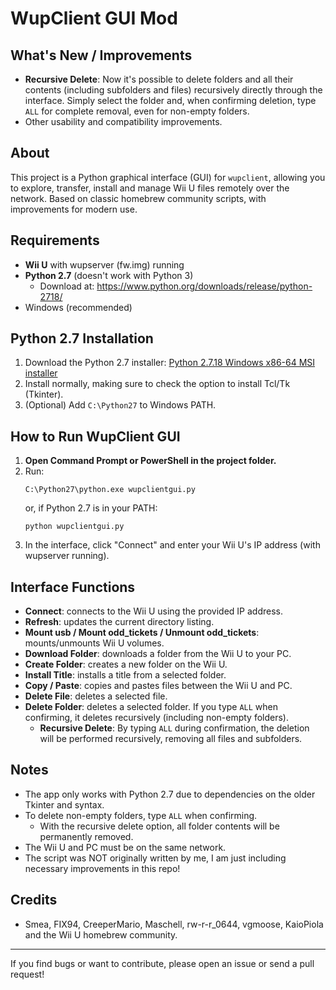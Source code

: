# WupClient GUI Mod

## What's New / Improvements

- **Recursive Delete**: Now it's possible to delete folders and all their contents (including subfolders and files) recursively directly through the interface. Simply select the folder and, when confirming deletion, type `ALL` for complete removal, even for non-empty folders.
- Other usability and compatibility improvements.

## About

This project is a Python graphical interface (GUI) for `wupclient`, allowing you to explore, transfer, install and manage Wii U files remotely over the network. Based on classic homebrew community scripts, with improvements for modern use.

## Requirements

- **Wii U** with wupserver (fw.img) running
- **Python 2.7** (doesn't work with Python 3)
  - Download at: https://www.python.org/downloads/release/python-2718/
- Windows (recommended)

## Python 2.7 Installation

1. Download the Python 2.7 installer: [Python 2.7.18 Windows x86-64 MSI installer](https://www.python.org/ftp/python/2.7.18/python-2.7.18.amd64.msi)
2. Install normally, making sure to check the option to install Tcl/Tk (Tkinter).
3. (Optional) Add `C:\Python27` to Windows PATH.

## How to Run WupClient GUI

1. **Open Command Prompt or PowerShell in the project folder.**
2. Run:
   ```
   C:\Python27\python.exe wupclientgui.py
   ```
   or, if Python 2.7 is in your PATH:
   ```
   python wupclientgui.py
   ```
3. In the interface, click "Connect" and enter your Wii U's IP address (with wupserver running).

## Interface Functions

- **Connect**: connects to the Wii U using the provided IP address.
- **Refresh**: updates the current directory listing.
- **Mount usb / Mount odd_tickets / Unmount odd_tickets**: mounts/unmounts Wii U volumes.
- **Download Folder**: downloads a folder from the Wii U to your PC.
- **Create Folder**: creates a new folder on the Wii U.
- **Install Title**: installs a title from a selected folder.
- **Copy / Paste**: copies and pastes files between the Wii U and PC.
- **Delete File**: deletes a selected file.
- **Delete Folder**: deletes a selected folder. If you type `ALL` when confirming, it deletes recursively (including non-empty folders).
  - **Recursive Delete**: By typing `ALL` during confirmation, the deletion will be performed recursively, removing all files and subfolders.

## Notes

- The app only works with Python 2.7 due to dependencies on the older Tkinter and syntax.
- To delete non-empty folders, type `ALL` when confirming.
  - With the recursive delete option, all folder contents will be permanently removed.
- The Wii U and PC must be on the same network.
- The script was NOT originally written by me, I am just including necessary improvements in this repo!

## Credits
- Smea, FIX94, CreeperMario, Maschell, rw-r-r_0644, vgmoose, KaioPiola and the Wii U homebrew community.

---

If you find bugs or want to contribute, please open an issue or send a pull request!
